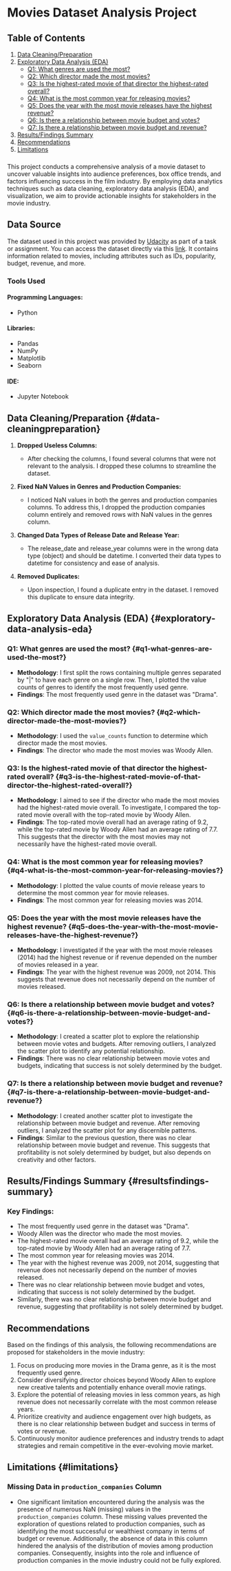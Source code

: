 # Movies Dataset Analysis Project

## Table of Contents

1. [Data Cleaning/Preparation](#data-cleaningpreparation)
2. [Exploratory Data Analysis (EDA)](#exploratory-data-analysis-eda)
    - [Q1: What genres are used the most?](#q1-what-genres-are-used-the-most)
    - [Q2: Which director made the most movies?](#q2-which-director-made-the-most-movies)
    - [Q3: Is the highest-rated movie of that director the highest-rated overall?](#q3-is-the-highest-rated-movie-of-that-director-the-highest-rated-overall)
    - [Q4: What is the most common year for releasing movies?](#q4-what-is-the-most-common-year-for-releasing-movies)
    - [Q5: Does the year with the most movie releases have the highest revenue?](#q5-does-the-year-with-the-most-movie-releases-have-the-highest-revenue)
    - [Q6: Is there a relationship between movie budget and votes?](#q6-is-there-a-relationship-between-movie-budget-and-votes)
    - [Q7: Is there a relationship between movie budget and revenue?](#q7-is-there-a-relationship-between-movie-budget-and-revenue)
3. [Results/Findings Summary](#resultsfindings-summary)
4. [Recommendations](#recommendations)
5. [Limitations](#limitations)



### 
This project conducts a comprehensive analysis of a movie dataset to uncover valuable insights into audience preferences, box office trends, and factors influencing success in the film industry. By employing data analytics techniques such as data cleaning, exploratory data analysis (EDA), and visualization, we aim to provide actionable insights for stakeholders in the movie industry.

**Data Source**
---------------

The dataset used in this project was provided by [Udacity](https://www.udacity.com/) as part of a task or assignment. You can access the dataset directly via this [link](https://video.udacity-data.com/topher/2022/November/6375a7af_tmdb-movies.csv/tmdb-movies.csv.zip). It contains information related to movies, including attributes such as IDs, popularity, budget, revenue, and more.


### **Tools Used**

#### **Programming Languages:**
- Python

#### **Libraries:**
- Pandas
- NumPy
- Matplotlib
- Seaborn

#### **IDE:**
- Jupyter Notebook

## Data Cleaning/Preparation {#data-cleaningpreparation}

1. **Dropped Useless Columns:**
   - After checking the columns, I found several columns that were not relevant to the analysis. I dropped these columns to streamline the dataset.

2. **Fixed NaN Values in Genres and Production Companies:**
   - I noticed NaN values in both the genres and production companies columns. To address this, I dropped the production companies column entirely and removed rows with NaN values in the genres column.

3. **Changed Data Types of Release Date and Release Year:**
   - The release_date and release_year columns were in the wrong data type (object) and should be datetime. I converted their data types to datetime for consistency and ease of analysis.

4. **Removed Duplicates:**
   - Upon inspection, I found a duplicate entry in the dataset. I removed this duplicate to ensure data integrity.

## Exploratory Data Analysis (EDA) {#exploratory-data-analysis-eda}

### Q1: What genres are used the most? {#q1-what-genres-are-used-the-most?}
- **Methodology**: I first split the rows containing multiple genres separated by "|" to have each genre on a single row. Then, I plotted the value counts of genres to identify the most frequently used genre.
- **Findings**: The most frequently used genre in the dataset was "Drama".

### Q2: Which director made the most movies? {#q2-which-director-made-the-most-movies?}
- **Methodology**: I used the `value_counts` function to determine which director made the most movies.
- **Findings**: The director who made the most movies was Woody Allen.

### Q3: Is the highest-rated movie of that director the highest-rated overall? {#q3-is-the-highest-rated-movie-of-that-director-the-highest-rated-overall?}
- **Methodology**: I aimed to see if the director who made the most movies had the highest-rated movie overall. To investigate, I compared the top-rated movie overall with the top-rated movie by Woody Allen.
- **Findings**: The top-rated movie overall had an average rating of 9.2, while the top-rated movie by Woody Allen had an average rating of 7.7. This suggests that the director with the most movies may not necessarily have the highest-rated movie overall.

### Q4: What is the most common year for releasing movies? {#q4-what-is-the-most-common-year-for-releasing-movies?}
- **Methodology**: I plotted the value counts of movie release years to determine the most common year for movie releases.
- **Findings**: The most common year for releasing movies was 2014.

### Q5: Does the year with the most movie releases have the highest revenue? {#q5-does-the-year-with-the-most-movie-releases-have-the-highest-revenue?}
- **Methodology**: I investigated if the year with the most movie releases (2014) had the highest revenue or if revenue depended on the number of movies released in a year.
- **Findings**: The year with the highest revenue was 2009, not 2014. This suggests that revenue does not necessarily depend on the number of movies released.

### Q6: Is there a relationship between movie budget and votes? {#q6-is-there-a-relationship-between-movie-budget-and-votes?}
- **Methodology**: I created a scatter plot to explore the relationship between movie votes and budgets. After removing outliers, I analyzed the scatter plot to identify any potential relationship.
- **Findings**: There was no clear relationship between movie votes and budgets, indicating that success is not solely determined by the budget.

### Q7: Is there a relationship between movie budget and revenue? {#q7-is-there-a-relationship-between-movie-budget-and-revenue?}
- **Methodology**: I created another scatter plot to investigate the relationship between movie budget and revenue. After removing outliers, I analyzed the scatter plot for any discernible patterns.
- **Findings**: Similar to the previous question, there was no clear relationship between movie budget and revenue. This suggests that profitability is not solely determined by budget, but also depends on creativity and other factors.

## Results/Findings Summary {#resultsfindings-summary}

### Key Findings:
- The most frequently used genre in the dataset was "Drama".
- Woody Allen was the director who made the most movies.
- The highest-rated movie overall had an average rating of 9.2, while the top-rated movie by Woody Allen had an average rating of 7.7.
- The most common year for releasing movies was 2014.
- The year with the highest revenue was 2009, not 2014, suggesting that revenue does not necessarily depend on the number of movies released.
- There was no clear relationship between movie budget and votes, indicating that success is not solely determined by the budget.
- Similarly, there was no clear relationship between movie budget and revenue, suggesting that profitability is not solely determined by budget.

## Recommendations

Based on the findings of this analysis, the following recommendations are proposed for stakeholders in the movie industry:
1. Focus on producing more movies in the Drama genre, as it is the most frequently used genre.
2. Consider diversifying director choices beyond Woody Allen to explore new creative talents and potentially enhance overall movie ratings.
3. Explore the potential of releasing movies in less common years, as high revenue does not necessarily correlate with the most common release years.
4. Prioritize creativity and audience engagement over high budgets, as there is no clear relationship between budget and success in terms of votes or revenue.
5. Continuously monitor audience preferences and industry trends to adapt strategies and remain competitive in the ever-evolving movie market.

## Limitations {#limitations}

### Missing Data in `production_companies` Column
- One significant limitation encountered during the analysis was the presence of numerous NaN (missing) values in the `production_companies` column. These missing values prevented the exploration of questions related to production companies, such as identifying the most successful or wealthiest company in terms of budget or revenue. Additionally, the absence of data in this column hindered the analysis of the distribution of movies among production companies. Consequently, insights into the role and influence of production companies in the movie industry could not be fully explored.

